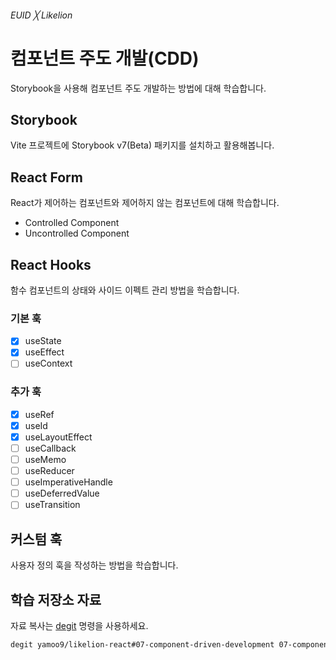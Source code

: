 ###### EUID ╳ Likelion

# 컴포넌트 주도 개발(CDD)

Storybook을 사용해 컴포넌트 주도 개발하는 방법에 대해 학습합니다.

## Storybook

Vite 프로젝트에 Storybook v7(Beta) 패키지를 설치하고 활용해봅니다.

## React Form

React가 제어하는 컴포넌트와 제어하지 않는 컴포넌트에 대해 학습합니다.

- Controlled Component
- Uncontrolled Component

## React Hooks

함수 컴포넌트의 상태와 사이드 이펙트 관리 방법을 학습합니다.

### 기본 훅

- [x] useState
- [x] useEffect
- [ ] useContext

### 추가 훅

- [x] useRef
- [x] useId
- [x] useLayoutEffect
- [ ] useCallback
- [ ] useMemo
- [ ] useReducer
- [ ] useImperativeHandle
- [ ] useDeferredValue
- [ ] useTransition

## 커스텀 훅

사용자 정의 훅을 작성하는 방법을 학습합니다.

## 학습 저장소 자료

자료 복사는 [degit](https://github.com/Rich-Harris/degit#readme) 명령을 사용하세요.

```sh
degit yamoo9/likelion-react#07-component-driven-development 07-component-driven-development
```
